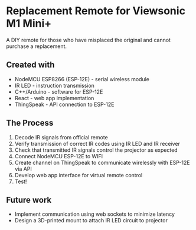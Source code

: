 # Replacement Remote for Viewsonic M1 Mini+

A DIY remote for those who have misplaced the original and cannot purchase a replacement.

## Created with
- NodeMCU ESP8266 (ESP-12E) - serial wireless module
- IR LED - instruction transmission
- C++/Arduino - software for ESP-12E
- React - web app implementation
- ThingSpeak - API connection to ESP-12E

## The Process
1. Decode IR signals from official remote
1. Verify transmission of correct IR codes using IR LED and IR receiver
1. Check that transmitted IR signals control the projector as expected
1. Connect NodeMCU ESP-12E to WIFI
1. Create channel on ThingSpeak to communicate wirelessly with ESP-12E via API
1. Develop web app interface for virtual remote control
1. Test!

## Future work
- Implement communication using web sockets to minimize latency
- Design a 3D-printed mount to attach IR LED circuit to projector